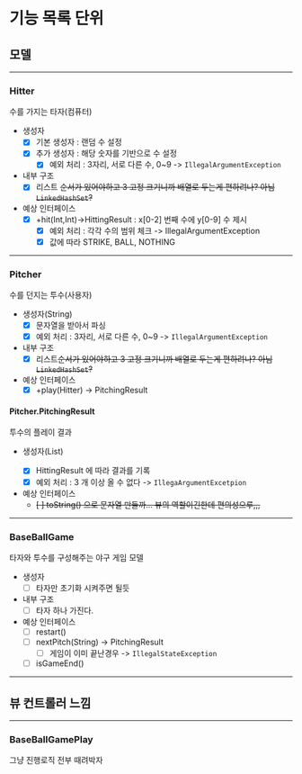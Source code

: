 # 기능 목록 단위

## 모델

---

### Hitter

수를 가지는 타자(컴퓨터)

- 생성자
    - [x] 기본 생성자 : 랜덤 수 설정
    - [x] 추가 생성자 : 해당 숫자를 기반으로 수 설정
        - [x] 예외 처리 : 3자리, 서로 다른 수, 0~9 -> `IllegalArgumentException`
- 내부 구조
    - [x] 리스트 ~~순서가 있어야하고 3 고정 크기니까 배열로 두는게 편하려나? 아님 `LinkedHashSet`?~~
- 예상 인터페이스
    - [x] +hit(Int,Int)->HittingResult : x[0-2] 번째 수에 y[0-9] 수 제시
        - [x] 예외 처리 : 각각 수의 범위 체크 -> IllegalArgumentException
        - [x] 값에 따라 STRIKE, BALL, NOTHING

---

### Pitcher

수를 던지는 투수(사용자)

- 생성자(String)
    - [x] 문자열을 받아서 파싱
    - [x] 예외 처리 : 3자리, 서로 다른 수, 0~9 -> `IllegalArgumentException`
- 내부 구조
    - [x] 리스트~~순서가 있어야하고 3 고정 크기니까 배열로 두는게 편하려나? 아님 `LinkedHashSet`?~~
- 예상 인터페이스
    - [x] +play(Hitter) -> PitchingResult

#### Pitcher.PitchingResult

투수의 플레이 결과

- 생성자(List<HittingResult>)
    - [x] HittingResult 에 따라 결과를 기록
    - [x] 예외 처리 : 3 개 이상 올 수 없다 -> `IllegaArgumentExcetpion`
- 예상 인터페이스
    - ~~[ ] toString() 으로 문자열 만들까... 뷰의 역할이긴한데 편의성으루,,,~~

---

### BaseBallGame

타자와 투수를 구성해주는 야구 게임 모델

- 생성자
    - [ ] 타자만 초기화 시켜주면 될듯
- 내부 구조
    - [ ] 타자 하나 가진다.
- 예상 인터페이스
    - [ ] restart()
    - [ ] nextPitch(String) -> PitchingResult
        - [ ] 게임이 이미 끝난경우 -> `IllegalStateException`
    - [ ] isGameEnd()

---

## 뷰 컨트롤러 느낌

---

### BaseBallGamePlay

그냥 진행로직 전부 때려박자
